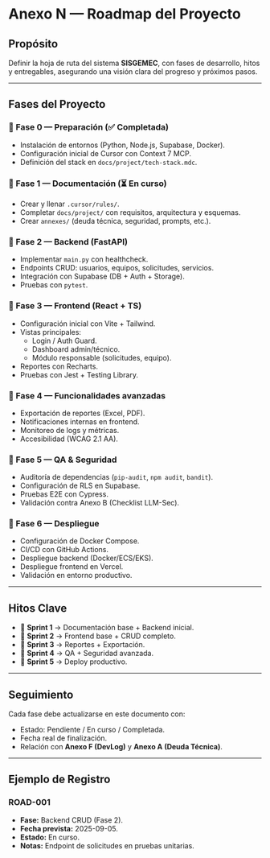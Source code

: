 # Anexo N — Roadmap del Proyecto

## Propósito
Definir la hoja de ruta del sistema **SISGEMEC**, con fases de desarrollo, hitos y entregables, asegurando una visión clara del progreso y próximos pasos.

---

## Fases del Proyecto

### 🔹 Fase 0 — Preparación (✅ Completada)
- Instalación de entornos (Python, Node.js, Supabase, Docker).
- Configuración inicial de Cursor con Context 7 MCP.
- Definición del stack en `docs/project/tech-stack.mdc`.

### 🔹 Fase 1 — Documentación (⏳ En curso)
- Crear y llenar `.cursor/rules/`.
- Completar `docs/project/` con requisitos, arquitectura y esquemas.
- Crear `annexes/` (deuda técnica, seguridad, prompts, etc.).

### 🔹 Fase 2 — Backend (FastAPI)
- Implementar `main.py` con healthcheck.
- Endpoints CRUD: usuarios, equipos, solicitudes, servicios.
- Integración con Supabase (DB + Auth + Storage).
- Pruebas con `pytest`.

### 🔹 Fase 3 — Frontend (React + TS)
- Configuración inicial con Vite + Tailwind.
- Vistas principales:
  - Login / Auth Guard.
  - Dashboard admin/técnico.
  - Módulo responsable (solicitudes, equipo).
- Reportes con Recharts.
- Pruebas con Jest + Testing Library.

### 🔹 Fase 4 — Funcionalidades avanzadas
- Exportación de reportes (Excel, PDF).
- Notificaciones internas en frontend.
- Monitoreo de logs y métricas.
- Accesibilidad (WCAG 2.1 AA).

### 🔹 Fase 5 — QA & Seguridad
- Auditoría de dependencias (`pip-audit`, `npm audit`, `bandit`).
- Configuración de RLS en Supabase.
- Pruebas E2E con Cypress.
- Validación contra Anexo B (Checklist LLM-Sec).

### 🔹 Fase 6 — Despliegue
- Configuración de Docker Compose.
- CI/CD con GitHub Actions.
- Despliegue backend (Docker/ECS/EKS).
- Despliegue frontend en Vercel.
- Validación en entorno productivo.

---

## Hitos Clave

- 📌 **Sprint 1** → Documentación base + Backend inicial.  
- 📌 **Sprint 2** → Frontend base + CRUD completo.  
- 📌 **Sprint 3** → Reportes + Exportación.  
- 📌 **Sprint 4** → QA + Seguridad avanzada.  
- 📌 **Sprint 5** → Deploy productivo.  

---

## Seguimiento
Cada fase debe actualizarse en este documento con:
- Estado: Pendiente / En curso / Completada.
- Fecha real de finalización.
- Relación con **Anexo F (DevLog)** y **Anexo A (Deuda Técnica)**.

---

## Ejemplo de Registro

### ROAD-001
- **Fase:** Backend CRUD (Fase 2).  
- **Fecha prevista:** 2025-09-05.  
- **Estado:** En curso.  
- **Notas:** Endpoint de solicitudes en pruebas unitarias.  
